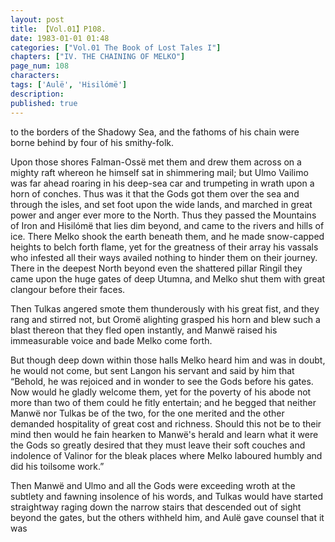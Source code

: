 ```yaml
---
layout: post
title: 【Vol.01】P108.
date: 1983-01-01 01:48
categories: ["Vol.01 The Book of Lost Tales I"]
chapters: ["IV. THE CHAINING OF MELKO"]
page_num: 108
characters: 
tags: ['Aulë', 'Hisilómë']
description: 
published: true
---
```


<p style="text-indent: 0;">
to the borders of the Shadowy Sea, and the fathoms of his chain were borne behind by four of his smithy-folk.
</p>

Upon those shores Falman-Ossë met them and drew them across on a mighty raft whereon he himself sat in shimmering mail; but Ulmo Vailimo was far ahead roaring in his deep-sea car and trumpeting in wrath upon a horn of conches. Thus was it that the Gods got them over the sea and through the isles, and set foot upon the wide lands, and marched in great power and anger ever more to the North. Thus they passed the Mountains of Iron and Hisilómë that lies dim beyond, and came to the rivers and hills of ice. There Melko shook the earth beneath them, and he made snow-capped heights to belch forth flame, yet for the greatness of their array his vassals who infested all their ways availed nothing to hinder them on their journey. There in the deepest North beyond even the shattered pillar Ringil they came upon the huge gates of deep Utumna, and Melko shut them with great clangour before their faces.

Then Tulkas angered smote them thunderously with his great fist, and they rang and stirred not, but Oromë alighting grasped his horn and blew such a blast thereon that they fled open instantly, and Manwë raised his immeasurable voice and bade Melko come forth.

But though deep down within those halls Melko heard him and was in doubt, he would not come, but sent Langon his servant and said by him that “Behold, he was rejoiced and in wonder to see the Gods before his gates. Now would he gladly welcome them, yet for the poverty of his abode not more than two of them could he fitly entertain; and he begged that neither Manwë nor Tulkas be of the two, for the one merited and the other demanded hospitality of great cost and richness. Should this not be to their mind then would he fain hearken to Manwë's herald and learn what it were the Gods so greatly desired that they must leave their soft couches and indolence of Valinor for the bleak places where Melko laboured humbly and did his toilsome work.”

Then Manwë and Ulmo and all the Gods were exceeding wroth at the subtlety and fawning insolence of his words, and Tulkas would have started straightway raging down the narrow stairs that descended out of sight beyond the gates, but the others withheld him, and Aulë gave counsel that it was

